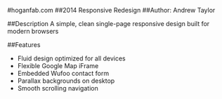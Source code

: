 #hoganfab.com
##2014 Responsive Redesign
##Author: Andrew Taylor

##Description
A simple, clean single-page responsive design built for modern browsers

##Features
* Fluid design optimized for all devices
* Flexible Google Map iFrame
* Embedded Wufoo contact form
* Parallax backgrounds on desktop
* Smooth scrolling navigation
